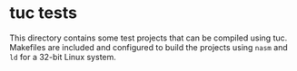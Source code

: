 # tuc tests

This directory contains some test projects that can be compiled using tuc.  Makefiles are included and configured to
build the projects using `nasm` and `ld` for a 32-bit Linux system.
